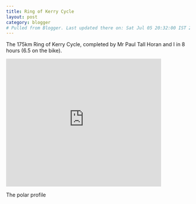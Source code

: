 ```yaml
---
title: Ring of Kerry Cycle
layout: post
category: blogger
# Pulled from Blogger. Last updated there on: Sat Jul 05 20:32:00 IST 2008
---
```

The 175km Ring of Kerry Cycle, completed by Mr Paul Tall Horan and I in 8 hours (6.5 on the bike).

<iframe width="425" height="350" frameborder="0" scrolling="no" marginheight="0" marginwidth="0" src="http://maps.google.com/maps?f=d&amp;hl=en&amp;geocode=&amp;saddr=Killarney,+Kerry,+Co.+Kerry,+Ireland&amp;daddr=Killorglin,+Kerry,+County+Kerry,+Ireland+to:Cahersiveen,+Kerry,+Ireland+to:waterville,+kerry,+ireland+to:sneem,+kerry,+ireland+to:Kenmare,+Kerry,+Ireland+to:Killarney,+Kerry,+Ireland&amp;mra=pi&amp;mrcr=5&amp;sll=51.93479,-9.877175&amp;sspn=0.3861,1.192017&amp;ie=UTF8&amp;ll=51.93479,-9.877175&amp;spn=0.3861,1.192017&amp;output=embed&amp;s=AARTsJriPjqYrH4QaMsoCUS0fMibfpcUMQ"> </iframe>

The polar profile

[](http://http://4.bp.blogspot.com/_UjH7scA_Bek/SHEe-Zhba5I/AAAAAAAAA20/sIR0eguJp4k/s1600-h/5-6-2008.JPG)


